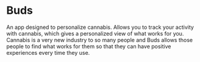 # Buds
An app designed to personalize cannabis. Allows you to track your activity with cannabis, which gives a personalized view of what works for you. Cannabis is a very new industry to so many people and Buds allows those people to find what works for them so that they can have positive experiences every time they use. 
